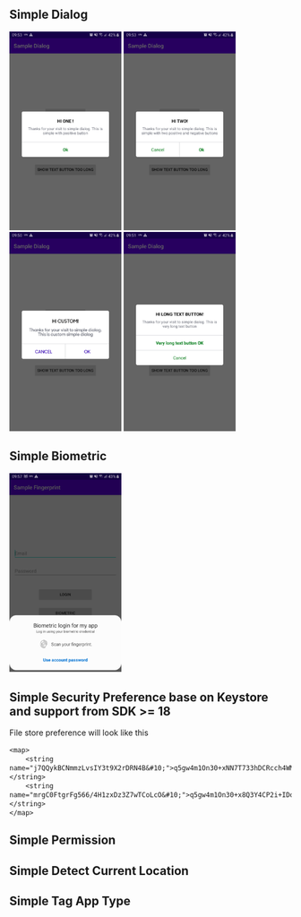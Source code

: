 

## Simple Dialog
<p>
  <img src="screens/dialog_1_button.png" width="200">
  <img src="screens/dialog_2_button.png" width="200">
  <img src="screens/dialog_custom.png" width="200">
  <img src="screens/dialog_long_text_button.png" width="200">
</p>

## Simple Biometric
<img src="screens/beometric.png" width="200"/>
  
## Simple Security Preference base on Keystore and support from SDK >= 18

File store preference will look like this
```
<map>
    <string name="j7QQykBCNmmzLvsIY3t9X2rDRN4B&#10;">q5gw4m1On30+xNN7T733hDCRcch4WMiadNK5siqD8JBx4DMgV8akYMQsGFslk+uJiA==&#10;    </string>
    <string name="mrgC0FtgrFg566/4H1zxDz3Z7wTCoLcO&#10;">q5gw4m1On30+x8Q3Y4CP2i+IDoUXYlXwr+jkqmBE4XWrVDCWHQ==&#10;    </string>
</map>
```

## Simple Permission
## Simple Detect Current Location
## Simple Tag App Type
